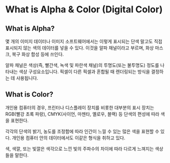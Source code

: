 # What is Alpha & Color (Digital Color)


## What is Alpha?

몇 개의 이미지 데이터나 이미지 소프트웨어에서는 이렇게 표시되는 단색 말고도 직접 표시되지 않는 색의 데이터를 넣을 수 있다. 이것을 알파 채널이라고 부르며, 화상 마스크, 복구 화상 합성 등에 쓰인다.

알파 채널은 색상(즉, 빨간색, 녹색 및 파란색 채널)의 투명도(또는 불투명도) 정도를 나타내는 색상 구성요소입니다. 픽셀이 다른 픽셀과 혼합될 때 렌더링되는 방식을 결정하는 데 사용됩니다.

## What is Color?

개인용 컴퓨터의 경우, 프린터나 디스플레이 장치를 비롯한 대부분의 표시 장치는 RGB(빨강 초록 파랑), CMYK(사이언, 마젠타, 옐로우, 블랙) 등 단색의 편성에 따라 색을 표현한다. 

각각의 단색의 밝기, 농도를 조정함에 따라 인간이 느낄 수 있는 많은 색을 표현할 수 있다. 개인용 컴퓨터 안의 데이터에서도 이같은 형식을 취하고 있다.

색, 색깔, 또는 빛깔은 색각으로 느낀 빛의 주파수의 차이에 따라 다르게 느껴지는 색상들을 말한다. 
